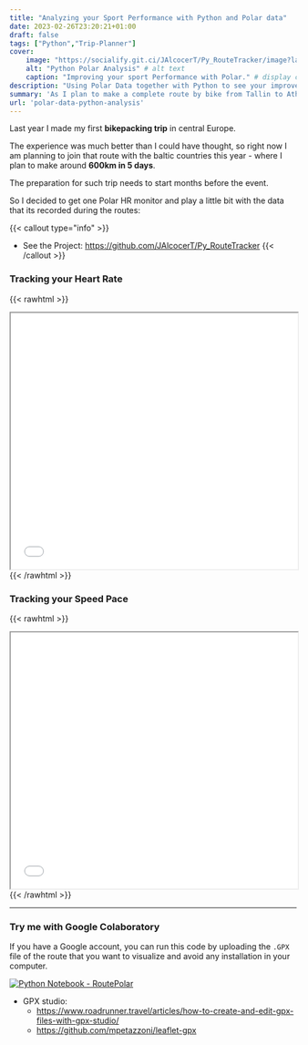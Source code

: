 ```yaml
---
title: "Analyzing your Sport Performance with Python and Polar data"
date: 2023-02-26T23:20:21+01:00
draft: false
tags: ["Python","Trip-Planner"]
cover:
    image: "https://socialify.git.ci/JAlcocerT/Py_RouteTracker/image?language=1&name=1&owner=1&theme=Auto" # image path/url    
    alt: "Python Polar Analysis" # alt text
    caption: "Improving your sport Performance with Polar." # display caption under cover
description: "Using Polar Data together with Python to see your improvement in performance.Python Route Tracker."
summary: 'As I plan to make a complete route by bike from Tallin to Athens, I need to track how my fitness level improves over the months, to be ready for the next challenge. Polar and Python are helping me with it.'
url: 'polar-data-python-analysis'
---
```


Last year I made my first **bikepacking trip** in central Europe.

The experience was much better than I could have thought, so right now I am planning to join that route with the baltic countries this year - where I plan to make around **600km in 5 days**.

The preparation for such trip needs to start months before the event.

So I decided to get one Polar HR monitor and play a little bit with the data that its recorded during the routes:

{{< callout type="info" >}}
* See the Project: https://github.com/JAlcocerT/Py_RouteTracker
{{< /callout >}}

### Tracking your Heart Rate

{{< rawhtml >}} 
<iframe src="/videos/Output_HR_Distrib.html"
style="width: 100%; height: 450px;"></iframe>
{{< /rawhtml >}}

### Tracking your Speed Pace

{{< rawhtml >}} 
<iframe src="/videos/Output_Speed_Distrib.html"
style="width: 100%; height: 450px;"></iframe>
{{< /rawhtml >}}

---

### Try me with Google Colaboratory

If you have a Google account, you can run this code by uploading the `.GPX` file of the route that you want to visualize and avoid any installation in your computer.

[![Python Notebook - RoutePolar](/img/OpenInColab.svg)](https://colab.research.google.com/github/JAlcocerT/Py_RouteTracker/blob/main/Py_RoutePolar.ipynb)


* GPX studio:
    * https://www.roadrunner.travel/articles/how-to-create-and-edit-gpx-files-with-gpx-studio/
    * https://github.com/mpetazzoni/leaflet-gpx